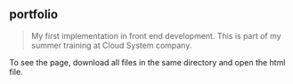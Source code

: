 ## portfolio
> My first implementation in front end development.
> This is part of my summer training at Cloud System company.

To see the page, download all files in the same directory and open the html file.


